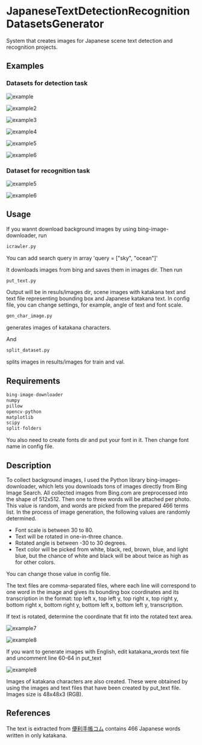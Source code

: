 # JapaneseTextDetectionRecognitionDatasetsGenerator

System that creates images for Japanese scene text detection and recognition projects.

## Examples

### Datasets for detection task

![example](examples/example1.jpg)

![example2](examples/example1.PNG)

![example3](examples/example2.jpg)

![example4](examples/example2.PNG)

![example5](examples/example6.jpg)

![example6](examples/example3.PNG)

### Dataset for recognition task

![example5](examples/example3.jpg)

![example6](examples/example4.jpg)

## Usage

If you wannt download background images by using bing-image-downloader, run

```python
icrawler.py
```

You can add search query in array 'query = ["sky", "ocean"]'

It downloads images from bing and saves them in images dir.
Then run

```python
put_text.py
```

Output will be in resuls/images dir, scene images with katakana text and text file representing bounding box and Japanese katakana text.
In config file, you can change settings, for example, angle of text and font scale.

```python
gen_char_image.py
```

generates images of katakana characters.

And

```python
split_dataset.py
```

splits images in results/images for train and val.

## Requirements

```python
bing-image-downloader
numpy
pillow
opencv-python
matplotlib
scipy
split-folders
```

You also need to create fonts dir and put your font in it. Then change font name in config file.

## Description

To collect background images, I used the Python library bing-images-downloader, which lets you downloads tons of images directly from Bing Image Search.
All collected images from Bing.com are preprocessed into the shape of 512x512. Then one to three words will be attached per photo. This value is random, and words are picked from the prepared 466 terms list. In the process of image generation, the following values are randomly determined.

- Font scale is between 30 to 80.
- Text will be rotated in one-in-three chance.
- Rotated angle is between -30 to 30 degrees.
- Text color will be picked from white, black, red, brown, blue, and light blue, but the chance of white and black will be about twice as high as for other colors.

You can change those value in config file.

The text files are comma-separated files, where each line will correspond to one word in the image and gives its bounding box coordinates and its transcription in the format: top left x, top left y, top right x, top right y, bottom right x, bottom right y, bottom left x, bottom left y, transcription.

If text is rotated, determine the coordinate that fit into the rotated text area.

![example7](examples/example7.jpg)

![example8](examples/example9.jpg)

If you want to generate images with English, edit katakana_words text file and uncomment line 60-64 in put_text

![example8](examples/example8.jpg)

Images of katakana characters are also created. These were obtained by using the images and text files that have been created by put_text file. Images size is 48x48x3 (RGB).

## References

The text is extracted from [便利手帳コム](http://benritecho.com/katakanakotoba.html) contains 466 Japanese words written in only katakana.

